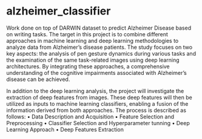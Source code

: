 # alzheimer_classifier
Work done on top of DARWIN dataset to predict Alzheimer Disease based on writing tasks. The target in this project is to combine different
approaches in machine learning and deep learning methodologies to analyze data from Alzheimer’s disease patients. The study focuses on two key aspects: the
analysis of pen gesture dynamics during various tasks and the examination of the same task-related images using deep learning architectures. By integrating
these approaches, a comprehensive understanding of the cognitive impairments associated with Alzheimer’s disease can be achieved.

In addition to the deep learning analysis, the project will investigate the extraction of deep features from images. These deep features will then be utilized
as inputs to machine learning classifiers, enabling a fusion of the information derived from both approaches.
The process is described as follows:
• Data Description and Acquisition
• Feature Selection and Preprocessing
• Classifier Selection and Hyperparameter tunning
• Deep Learning Approach
• Deep Features Extraction
